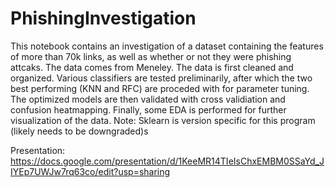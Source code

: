# PhishingInvestigation

This notebook contains an investigation of a dataset containing the features of more than 70k links, as well as whether or not they were phishing attcaks. The data comes from Meneley. The data is first cleaned and organized. Various classifiers are tested preliminarily, after which the two best performing (KNN and RFC) are proceded with for parameter tuning. The optimized models are then validated with cross validiation and confusion heatmapping. Finally, some EDA is performed for further visualization of the data. Note: Sklearn is version specific for this program (likely needs to be downgraded)s

Presentation: https://docs.google.com/presentation/d/1KeeMR14TIeIsChxEMBM0SSaYd_JIYEp7UWJw7rq63co/edit?usp=sharing
